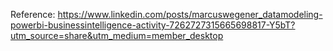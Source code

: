 Reference: https://www.linkedin.com/posts/marcuswegener_datamodeling-powerbi-businessintelligence-activity-7262727315665698817-Y5bT?utm_source=share&utm_medium=member_desktop
